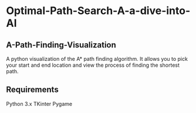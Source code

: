 # Optimal-Path-Search-A-a-dive-into-AI

## A-Path-Finding-Visualization
A python visualization of the A* path finding algorithm. It allows you to pick your start and end location and view the process of finding the shortest path.

## Requirements
Python 3.x
TKinter
Pygame
